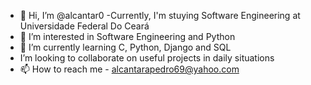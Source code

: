 - 👋 Hi, I’m @alcantar0
-Currently, I'm stuying Software Engineering at Universidade Federal Do Ceará
- 👀 I’m interested in Software Engineering and Python
- 🌱 I’m currently learning C, Python, Django and SQL
- I’m looking to collaborate on useful projects in daily situations
- 📫 How to reach me - alcantarapedro69@yahoo.com

<!---
alcantar0/alcantar0 is a ✨ special ✨ repository because its `README.md` (this file) appears on your GitHub profile.
You can click the Preview link to take a look at your changes.
--->
